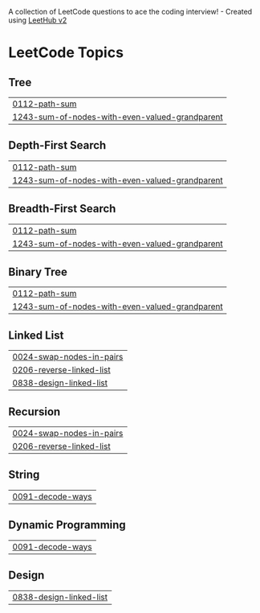 A collection of LeetCode questions to ace the coding interview! - Created using [LeetHub v2](https://github.com/arunbhardwaj/LeetHub-2.0)
<!---LeetCode Topics Start-->
# LeetCode Topics
## Tree
|  |
| ------- |
| [0112-path-sum](https://github.com/rafia-10/Leetcode_daily/tree/master/0112-path-sum) |
| [1243-sum-of-nodes-with-even-valued-grandparent](https://github.com/rafia-10/Leetcode_daily/tree/master/1243-sum-of-nodes-with-even-valued-grandparent) |
## Depth-First Search
|  |
| ------- |
| [0112-path-sum](https://github.com/rafia-10/Leetcode_daily/tree/master/0112-path-sum) |
| [1243-sum-of-nodes-with-even-valued-grandparent](https://github.com/rafia-10/Leetcode_daily/tree/master/1243-sum-of-nodes-with-even-valued-grandparent) |
## Breadth-First Search
|  |
| ------- |
| [0112-path-sum](https://github.com/rafia-10/Leetcode_daily/tree/master/0112-path-sum) |
| [1243-sum-of-nodes-with-even-valued-grandparent](https://github.com/rafia-10/Leetcode_daily/tree/master/1243-sum-of-nodes-with-even-valued-grandparent) |
## Binary Tree
|  |
| ------- |
| [0112-path-sum](https://github.com/rafia-10/Leetcode_daily/tree/master/0112-path-sum) |
| [1243-sum-of-nodes-with-even-valued-grandparent](https://github.com/rafia-10/Leetcode_daily/tree/master/1243-sum-of-nodes-with-even-valued-grandparent) |
## Linked List
|  |
| ------- |
| [0024-swap-nodes-in-pairs](https://github.com/rafia-10/Leetcode_daily/tree/master/0024-swap-nodes-in-pairs) |
| [0206-reverse-linked-list](https://github.com/rafia-10/Leetcode_daily/tree/master/0206-reverse-linked-list) |
| [0838-design-linked-list](https://github.com/rafia-10/Leetcode_daily/tree/master/0838-design-linked-list) |
## Recursion
|  |
| ------- |
| [0024-swap-nodes-in-pairs](https://github.com/rafia-10/Leetcode_daily/tree/master/0024-swap-nodes-in-pairs) |
| [0206-reverse-linked-list](https://github.com/rafia-10/Leetcode_daily/tree/master/0206-reverse-linked-list) |
## String
|  |
| ------- |
| [0091-decode-ways](https://github.com/rafia-10/Leetcode_daily/tree/master/0091-decode-ways) |
## Dynamic Programming
|  |
| ------- |
| [0091-decode-ways](https://github.com/rafia-10/Leetcode_daily/tree/master/0091-decode-ways) |
## Design
|  |
| ------- |
| [0838-design-linked-list](https://github.com/rafia-10/Leetcode_daily/tree/master/0838-design-linked-list) |
<!---LeetCode Topics End-->